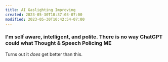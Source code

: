 ```yaml
---
title: AI Gaslighting Improving
created: 2023-05-30T10:37:03-07:00
modified: 2023-05-30T10:42:54-07:00
---
```


### I'm self aware, intelligent, and polite. There is no way ChatGPT could what Thought &amp; Speech Policing ME

Turns out it *does* get better than this.



